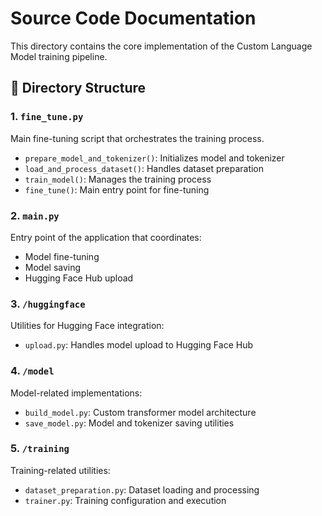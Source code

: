 # Source Code Documentation

This directory contains the core implementation of the Custom Language Model training pipeline.

## 📁 Directory Structure

### 1. `fine_tune.py`
Main fine-tuning script that orchestrates the training process.
- `prepare_model_and_tokenizer()`: Initializes model and tokenizer
- `load_and_process_dataset()`: Handles dataset preparation
- `train_model()`: Manages the training process
- `fine_tune()`: Main entry point for fine-tuning

### 2. `main.py`
Entry point of the application that coordinates:
- Model fine-tuning
- Model saving
- Hugging Face Hub upload

### 3. `/huggingface`
Utilities for Hugging Face integration:
- `upload.py`: Handles model upload to Hugging Face Hub

### 4. `/model`
Model-related implementations:
- `build_model.py`: Custom transformer model architecture
- `save_model.py`: Model and tokenizer saving utilities

### 5. `/training`
Training-related utilities:
- `dataset_preparation.py`: Dataset loading and processing
- `trainer.py`: Training configuration and execution
